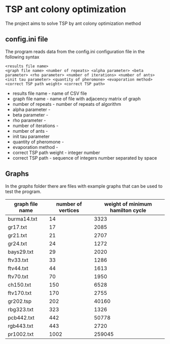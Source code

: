 # TSP ant colony optimization

The project aims to solve TSP by ant colony optimization method

## config.ini file

The program reads data from the config.ini configuration file in the following syntax

```
<results file name>
<graph file name> <number of repeats> <alpha parameter> <beta parameter> <rho parameter> <number of iterations> <number of ants> <init tau parameter> <quantity of pheromone> <evaporation method> <correct TSP path weight> <correct TSP path> 
```
- results file name - name of CSV file
- graph file name - name of file with adjacency matrix of graph
- number of repeats - number of repeats of algorithm
- alpha parameter - 
- beta parameter - 
- rho parameter - 
- number of iterations - 
- number of ants - 
- init tau parameter
- quantity of pheromone - 
- evaporation method - 
- correct TSP path weight - integer number
- correct TSP path - sequence of integers number separated by space

## Graphs

In the *graphs* folder there are files with example graphs that can be used to test the program.

| graph file name | number of vertices | weight of minimum hamilton cycle |
|-----------------|--------------------|----------------------------------|
| burma14.txt     | 14                 | 3323                             | 
| gr17.txt        | 17                 | 2085                             |
| gr21.txt        | 21                 | 2707                             | 
| gr24.txt        | 24                 | 1272                             |
| bays29.txt      | 29                 | 2020                             |  
| ftv33.txt       | 33                 | 1286                             | 
| ftv44.txt       | 44                 | 1613                             |   
| ftv70.txt       | 70                 | 1950                             |   
| ch150.txt       | 150                | 6528                             |  
| ftv170.txt      | 170                | 2755                             |    
| gr202.tsp       | 202                | 40160                            |    
| rbg323.txt      | 323                | 1326                             |   
| pcb442.txt      | 442                | 50778                            |   
| rgb443.txt      | 443                | 2720                             |   
| pr1002.txt      | 1002               | 259045                           |